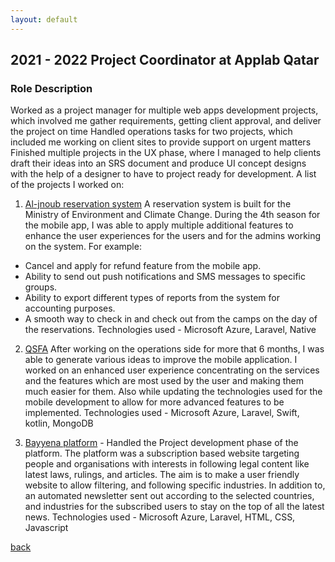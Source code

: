 ```yaml
---
layout: default
---
```


## 2021 - 2022 Project Coordinator at Applab Qatar
### Role Description 
Worked as a project manager for multiple web apps development projects, which involved me gather requirements, getting client approval, and deliver the project on time
Handled operations tasks for two projects, which included me working on client sites to provide support on urgent matters
Finished multiple projects in the UX phase, where I managed to help clients draft their ideas into an SRS document and produce UI concept designs with the help of a designer to have to project ready for development.
A list of the projects I worked on:
1. [Al-jnoub reservation system](https://aljnoub.qa)
A reservation system is built for the Ministry of Environment and Climate Change. During the 4th season for the mobile app, I was able to apply multiple additional features to enhance the user experiences for the users and for the admins working on the system. For example:
- Cancel and apply for refund feature from the mobile app.
- Ability to send out push notifications and SMS messages to specific groups.
- Ability to export different types of reports from the system for accounting purposes.
- A smooth way to check in and check out from the camps on the day of the reservations.
Technologies used - Microsoft Azure, Laravel, Native

2. [QSFA](https://apps.apple.com/ca/app/qsfa/id1316984329)
After working on the operations side for more that 6 months, I was able to generate various ideas to improve the mobile application. I worked on an enhanced user experience concentrating on the services and the features which are most used by the user and making them much easier for them. Also while updating the technologies used for the mobile development to allow for more advanced features to be implemented.
Technologies used - Microsoft Azure, Laravel, Swift, kotlin, MongoDB

3. [Bayyena platform](https://bayyena.com) - Handled the Project development phase of the platform. The platform was a subscription based website targeting people and organisations with interests in following legal content like latest laws, rulings, and articles. The aim is to make a user friendly website to allow filtering, and following specific industries. In addition to, an automated newsletter sent out according to the selected countries, and industries for the subscribed users to stay on the top of all the latest news.
Technologies used - Microsoft Azure, Laravel, HTML, CSS, Javascript


[back](./)
